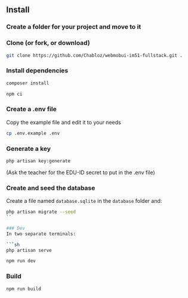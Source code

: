 ## Install

### Create a folder for your project and move to it

### Clone (or fork, or download)

```sh
git clone https://github.com/Chabloz/webmobui-im51-fullstack.git .
```

### Install dependencies

```sh
composer install
```

```sh
npm ci
```

### Create a .env file

Copy the example file and edit it to your needs

```sh
cp .env.example .env
```

### Generate a key

```sh
php artisan key:generate
```

(Ask the teacher for the EDU-ID secret to put in the .env file)


### Create and seed the database

Create a file named `database.sqlite` in the `database` folder and:

```sh
php artisan migrate --seed
``

### Dev
In two separate terminals:

```sh
php artisan serve
```

```sh
npm run dev
```

### Build

```sh
npm run build
```